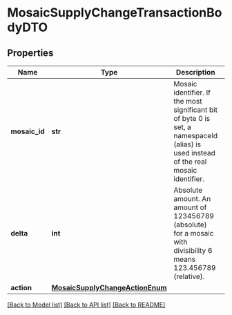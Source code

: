 # MosaicSupplyChangeTransactionBodyDTO

## Properties
Name | Type | Description | Notes
------------ | ------------- | ------------- | -------------
**mosaic_id** | **str** | Mosaic identifier. If the most significant bit of byte 0 is set, a namespaceId (alias) is used instead of the real mosaic identifier.  | 
**delta** | **int** | Absolute amount. An amount of 123456789 (absolute) for a mosaic with divisibility 6 means 123.456789 (relative). | 
**action** | [**MosaicSupplyChangeActionEnum**](MosaicSupplyChangeActionEnum.md) |  | 

[[Back to Model list]](../README.md#documentation-for-models) [[Back to API list]](../README.md#documentation-for-api-endpoints) [[Back to README]](../README.md)


